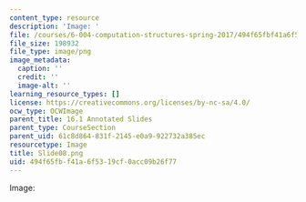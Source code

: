 ```yaml
---
content_type: resource
description: 'Image: '
file: /courses/6-004-computation-structures-spring-2017/494f65fbf41a6f5319cf0acc09b26f77_Slide08.png
file_size: 198932
file_type: image/png
image_metadata:
  caption: ''
  credit: ''
  image-alt: ''
learning_resource_types: []
license: https://creativecommons.org/licenses/by-nc-sa/4.0/
ocw_type: OCWImage
parent_title: 16.1 Annotated Slides
parent_type: CourseSection
parent_uid: 61c8d864-831f-2145-e0a9-922732a385ec
resourcetype: Image
title: Slide08.png
uid: 494f65fb-f41a-6f53-19cf-0acc09b26f77
---
```

Image: 